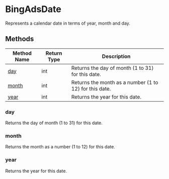 # BingAdsDate
Represents a calendar date in terms of year, month and day.

## Methods
|Method Name|Return Type|Description|
|-|-|-
[day](#day)|int|Returns the day of month (1 to 31) for this date.<br />
[month](#month)|int|Returns the month as a number (1 to 12) for this date.<br />
[year](#year)|int|Returns the year for this date.<br />

### <a name="day"></a>day
Returns the day of month (1 to 31) for this date.


### <a name="month"></a>month
Returns the month as a number (1 to 12) for this date.


### <a name="year"></a>year
Returns the year for this date.


